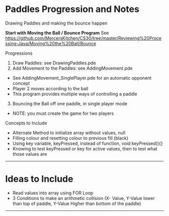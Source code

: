 # Paddles Progression and Notes
Drawing Paddles and making the bounce happen

**Start with Moving the Ball / Bounce Program**
See https://github.com/MercersKitchen/CS30/tree/master/Reviewing%20Processing-Java/Moving%20the%20Ball/Bounce

Progressions
1. Draw Paddles: see DrawingPaddles.pde
2. Add Movement to the Paddles: see AddingMovement.pde
  - See AddingMovement_SinglePlayer.pde for an automatic opponent concept
  - Player 2 moves according to the ball
  - This program provides multiple ways of controlling a paddle
3. Bouncing the Ball off one paddle, in single player mode
  - NOTE: you must create the game for two players

Concepts to Include
  - Alternate Method to initialize array without values, null
  - Filling colour and resetting colour to previous fill (black)
  - Using key variable, keyPressed, instead of function, void keyPressed(){}
  - Knowing to test keyPressed or key for active values, then to test what those values are

---

# Ideas to Include
- Read values into array using FOR Loop
- 3 Conditions to make an arithmetic collision (X- Value, Y-Value lower than top of paddle, Y-Value Higher than bottom of the paddle)

---
